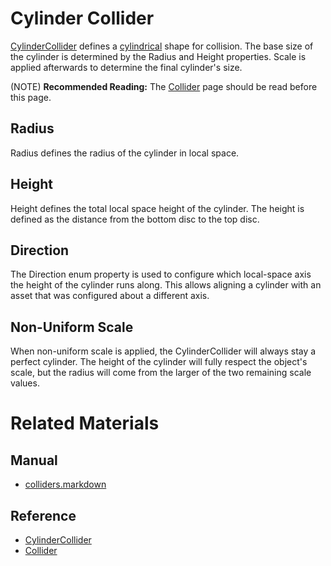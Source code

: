 # Cylinder Collider

[CylinderCollider](https://plasmaengine.github.io/PlasmaDocs/Plasma1/C++/code_reference/class_reference/cylindercollider.markdown) defines a [cylindrical](https://en.wikipedia.org/wiki/Cylinder ) shape for collision. The base size of the cylinder is determined by the Radius  and Height  properties. Scale is applied afterwards to determine the final cylinder's size.

(NOTE) **Recommended Reading:** The [Collider](https://plasmaengine.github.io/PlasmaDocs/Plasma1/Editor/physics/colliders.markdown) page should be read before this page.

## Radius
Radius  defines the radius of the cylinder in local space.

## Height
Height  defines the total local space height of the cylinder. The height is defined as the distance from the bottom disc to the top disc.

## Direction
The Direction enum property is used to configure which local-space axis the height of the cylinder runs along. This allows aligning a cylinder with an asset that was configured about a different axis.

## Non-Uniform Scale
When non-uniform scale is applied, the CylinderCollider will always stay a perfect cylinder. The height of the cylinder will fully respect the object's scale, but the radius will come from the larger of the two remaining scale values.

# Related Materials
## Manual
- [colliders.markdown](https://plasmaengine.github.io/PlasmaDocs/Plasma1/Editor/physics/colliders.markdown)

## Reference
- [CylinderCollider](https://plasmaengine.github.io/PlasmaDocs/Plasma1/C++/code_reference/class_reference/cylindercollider.markdown)
- [Collider](https://plasmaengine.github.io/PlasmaDocs/Plasma1/C++/code_reference/class_reference/collider.markdown) 

 